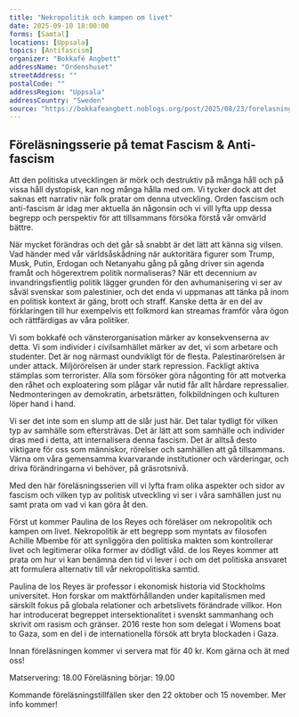 ```yaml
---
title: "Nekropolitik och kampen om livet"
date: 2025-09-10 18:00:00
forms: [Samtal]
locations: [Uppsala]
topics: [Antifascism]
organizer: "Bokkafé Angbett"
addressName: "Ordenshuset"
streetAddress: ""
postalCode: ""
addressRegion: "Uppsala"
addressCountry: "Sweden"
source: "https://bokkafeangbett.noblogs.org/post/2025/08/23/forelasningsserie-pa-temat-fascism-anti-fascism/"
---
```

## Föreläsningsserie på temat Fascism & Anti-fascism

Att den politiska utvecklingen är mörk och destruktiv på många håll och på vissa håll dystopisk, kan nog många hålla med om. Vi tycker dock att det saknas ett narrativ när folk pratar om denna utveckling. Orden fascism och anti-fascism är idag mer aktuella än någonsin och vi vill lyfta upp dessa begrepp och perspektiv för att tillsammans försöka förstå vår omvärld bättre.

När mycket förändras och det går så snabbt är det lätt att känna sig vilsen. Vad händer med vår världsåskådning när auktoritära figurer som Trump, Musk, Putin, Erdogan och Netanyahu gång på gång driver sin agenda framåt och högerextrem politik normaliseras? När ett decennium av invandringsfientlig politik lägger grunden för den avhumanisering vi ser av såväl svenskar som palestinier, och det enda vi uppmanas att tänka på inom en politisk kontext är gäng, brott och straff. Kanske detta är en del av förklaringen till hur exempelvis ett folkmord kan streamas framför våra ögon och rättfärdigas av våra politiker.

Vi som bokkafé och vänsterorganisation märker av konsekvenserna av detta. Vi som individer i civilsamhället märker av det, vi som arbetare och studenter. Det är nog närmast oundvikligt för de flesta. Palestinarörelsen är under attack. Miljörörelsen är under stark repression. Fackligt aktiva stämplas som terrorister. Alla som försöker göra någonting för att motverka den råhet och exploatering som plågar vår nutid får allt hårdare repressalier. Nedmonteringen av demokratin, arbetsrätten, folkbildningen och kulturen löper hand i hand.

Vi ser det inte som en slump att de slår just här. Det talar tydligt för vilken typ av samhälle som eftersträvas. Det är lätt att som samhälle och individer dras med i detta, att internalisera denna fascism. Det är alltså desto viktigare för oss som människor, rörelser och samhällen att gå tillsammans. Värna om våra gemensamma kvarvarande institutioner och värderingar, och driva förändringarna vi behöver, på gräsrotsnivå.

Med den här föreläsningsserien vill vi lyfta fram olika aspekter och sidor av fascism och vilken typ av politisk utveckling vi ser i våra samhällen just nu samt prata om vad vi kan göra åt den.

Först ut kommer Paulina de los Reyes och föreläser om nekropolitik och kampen om livet. Nekropolitik är ett begrepp som myntats av filosofen Achille Mbembe för att synliggöra den politiska makten som kontrollerar livet och legitimerar olika former av dödligt våld. de los Reyes kommer att prata om hur vi kan benämna den tid vi lever i och om det politiska ansvaret att formulera alternativ till vår nekropolitiska samtid.

Paulina de los Reyes är professor i ekonomisk historia vid Stockholms universitet. Hon forskar om maktförhållanden under kapitalismen med särskilt fokus på globala relationer och arbetslivets förändrade villkor. Hon har introducerat begreppet intersektionalitet i svenskt sammanhang och skrivit om rasism och gränser. 2016 reste hon som delegat i Womens boat to Gaza, som en del i de internationella försök att bryta blockaden i Gaza.

Innan föreläsningen kommer vi servera mat för 40 kr. Kom gärna och ät med oss!

Matservering: 18.00
Föreläsning börjar: 19.00

Kommande föreläsningstillfällen sker den 22 oktober och 15 november. Mer info kommer!